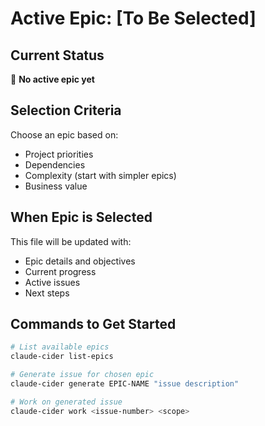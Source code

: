 # Active Epic: [To Be Selected]

## Current Status
🔄 **No active epic yet**

## Selection Criteria
Choose an epic based on:
- Project priorities
- Dependencies
- Complexity (start with simpler epics)
- Business value

## When Epic is Selected
This file will be updated with:
- Epic details and objectives
- Current progress
- Active issues
- Next steps

## Commands to Get Started
```bash
# List available epics
claude-cider list-epics

# Generate issue for chosen epic
claude-cider generate EPIC-NAME "issue description"

# Work on generated issue
claude-cider work <issue-number> <scope>
```
